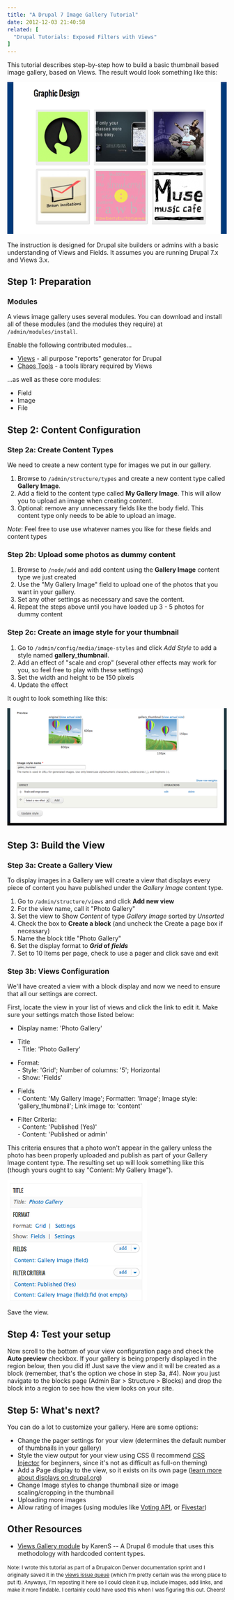 ```yaml
---
title: "A Drupal 7 Image Gallery Tutorial"
date: 2012-12-03 21:40:58
related: [
  "Drupal Tutorials: Exposed Filters with Views"
]
---
```


This tutorial describes step-by-step how to build a basic thumbnail based image gallery, based on Views. The result would look something like this:

<img alt="" src="/assets/images/drupal-photo-gallery-with-thumbnails.png" />

The instruction is designed for Drupal site builders or admins with a basic understanding of Views and Fields. It assumes you are running Drupal 7.x and Views 3.x.

## Step 1: Preparation

### Modules

A views image gallery uses several modules. You can download and install all of these modules (and the modules they require) at `/admin/modules/install`.

Enable the following contributed modules...

* [Views](http://drupal.org/project/views) - all purpose "reports" generator for Drupal
* [Chaos Tools](http://drupal.org/project/ctools) - a tools library required by Views

...as well as these core modules:

* Field
* Image
* File

## Step 2: Content Configuration

### Step 2a: Create Content Types

We need to create a new content type for images we put in our gallery.

1. Browse to `/admin/structure/types` and create a new content type called **Gallery Image**.
2. Add a field to the content type called **My Gallery Image**. This will allow you to upload an image when creating content.
3. Optional: remove any unnecessary fields like the body field. This content type only needs to be able to upload an image.

*Note*: Feel free to use use whatever names you like for these fields and content types

### Step 2b: Upload some photos as dummy content

1. Browse to `/node/add` and add content using the **Gallery Image** content type we just created
2. Use the "My Gallery Image" field to upload one of the photos that you want in your gallery.
3. Set any other settings as necessary and save the content.
4. Repeat the steps above until you have loaded up 3 - 5 photos for dummy content

### Step 2c: Create an image style for your thumbnail

1. Go to `/admin/config/media/image-styles` and click *Add Style* to add a style named **gallery_thumbnail**.
2. Add an effect of "scale and crop" (several other effects may work for you, so feel free to play with these settings)
3. Set the width and height to be 150 pixels
4. Update the effect

It ought to look something like this:

<img alt="" src="/assets/images/gallery_image.png" />

## Step 3: Build the View

### Step 3a: Create a Gallery View

To display images in a Gallery we will create a view that displays every piece of content you have published under the *Gallery Image* content type.

1. Go to `/admin/structure/views` and click **Add new view**
2. For the view name, call it "Photo Gallery"
3. Set the view to Show <em>Content</em> of type <em>Gallery Image</em> sorted by <em>Unsorted</em></strong>
4. Check the box to **Create a block** (and uncheck the Create a page box if necessary)
5. Name the block title "Photo Gallery"
6. Set the display format to <strong><em>Grid</em> of <em>fields</em></strong>
7. Set to 10 Items per page, check to use a pager and click save and exit

### Step 3b: Views Configuration

We'll have created a view with a block display and now we need to ensure that all our settings are correct.

First, locate the view in your list of views and click the link to edit it. Make sure your settings match those listed below:

<ul>
  <li>
    Display name: 'Photo Gallery'
  </li>
</ul>

<ul>
  <li>
    Title<br />- Title: 'Photo Gallery'
  </li>
</ul>

<ul>
  <li>
    Format:<br />- Style: 'Grid'; Number of columns: '5'; Horizontal<br />- Show: 'Fields'
  </li>
</ul>

<ul>
  <li>
    Fields<br />- Content: 'My Gallery Image'; Formatter: 'Image'; Image style: 'gallery_thumbnail'; Link image to: 'content'
  </li>
</ul>

<ul>
  <li>
    Filter Criteria:<br />- Content: 'Published (Yes)'<br />- Content: 'Published or admin'
  </li>
</ul>

This criteria ensures that a photo won't appear in the gallery unless the photo has been properly uploaded and publish as part of your Gallery Image content type. The resulting set up will look something like this (though yours ought to say "Content: My Gallery Image").

<img alt="" src="/assets/images/views%20settings.png" />

Save the view.

##  Step 4: Test your setup

Now scroll to the bottom of your view configuration page and check the **Auto preview** checkbox. If your gallery is being properly displayed in the region below, then you did it! Just save the view and it will be created as a block (remember, that's the option we chose in step 3a, #4). Now you just navigate to the blocks page (Admin Bar > Structure > Blocks) and drop the block into a region to see how the view looks on your site.


## Step 5: What's next?

You can do a lot to customize your gallery. Here are some options:

  * Change the pager settings for your view (determines the default number of thumbnails in your gallery)
  * Style the view output for your view using CSS (I recommend [CSS Injector](http://drupal.org/project/css_injector) for beginners, since it's not as difficult as full-on theming)
  * Add a Page display to the view, so it exists on its own page ([learn more about displays on drupal.org](http://drupal.org/node/1578418))
  * Change Image styles to change thumbnail size or image scaling/cropping in the thumbnail
  * Uploading more images
  * Allow rating of images (using modules like [Voting API](http://drupal.org/project/votingapi), or [Fivestar](http://drupal.org/project/fivestar))

## Other Resources

* [Views Gallery module](http://drupal.org/project/views_gallery) by KarenS -- A Drupal 6 module that uses this methodology with hardcoded content types.

<small>Note: I wrote this tutorial as part of a Drupalcon Denver documentation sprint and I originally saved it in the [views issue queue](http://drupal.org/node/1497058) (which I'm pretty certain was the wrong place to put it). Anyways, I'm reposting it here so I could clean it up, include images, add links, and make it more findable. I certainly could have used this when I was figuring this out. Cheers!</small>
